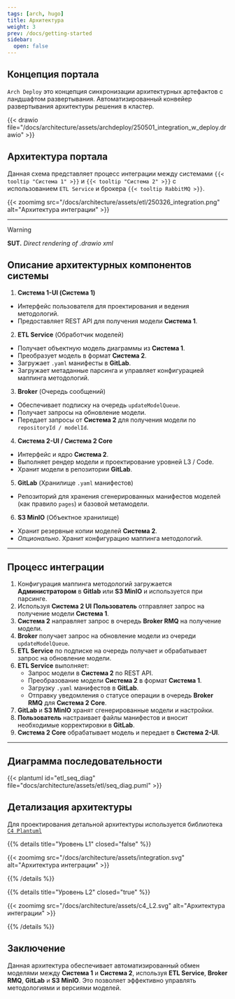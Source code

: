 ```yaml
---
tags: [arch, hugo]
title: Архитектура
weight: 3
prev: /docs/getting-started
sidebar:
  open: false
---
```


## Концепция портала

`Arch Deploy` это концепция синхронизации архитектурных артефактов с ландшафтом развертывания.
Автоматизированный конвейер развертывания архитектуры решения в кластер.

{{< drawio file="/docs/architecture/assets/archdeploy/250501_integration_w_deploy.drawio" >}}

## Архитектура портала

Данная схема представляет процесс интеграции между системами `{{< tooltip "Система 1" >}}` и `{{< tooltip "Система 2" >}}` с использованием `ETL Service` и брокера
`{{< tooltip RabbitMQ >}}`.

{{< zoomimg src="/docs/architecture/assets/etl/250326_integration.png" alt="Архитектура интеграции" >}}

---

> [!WARNING]
> **SUT.** _Direct rendering of .drawio xml_

[//]: # ({{< drawio file="/docs/architecture/products/etl/assets/241031_integration.drawio" >}})

## Описание архитектурных компонентов системы

1. **Система 1-UI (Система 1)**
  - Интерфейс пользователя для проектирования и ведения методологий.
  - Предоставляет REST API для получения модели **Система 1**.

2. **ETL Service** (Обработчик моделей)
  - Получает объектную модель диаграммы из **Система 1**.
  - Преобразует модель в формат **Система 2**.
  - Загружает `.yaml` манифесты в **GitLab**.
  - Загружает метаданные парсинга и управляет конфигурацией маппинга методологий.

3. **Broker** (Очередь сообщений)
  - Обеспечивает подписку на очередь `updateModelQueue`.
  - Получает запросы на обновление модели.
  - Передает запросы от **Система 2** для получения модели по `repositoryId / modelId`.

4. **Система 2-UI / Система 2 Core**
  - Интерфейс и ядро **Система 2**.
  - Выполняет рендер модели и проектирование уровней L3 / Code.
  - Хранит модели в репозитории **GitLab**.

5. **GitLab** (Хранилище `.yaml` манифестов)
  - Репозиторий для хранения сгенерированных манифестов моделей (как правило `pages`) и базовой метамодели.

6. **S3 MinIO** (Объектное хранилище)
  - Хранит резервные копии моделей **Система 2**.
  - _Опционально_. Хранит конфигурацию маппинга методологий.

---

## **Процесс интеграции**
1. Конфигурация маппинга методологий загружается **Администратором** в **Gitlab** или **S3 MinIO** и используется при парсинге.
2. Используя **Система 2 UI** **Пользователь** отправляет запрос на получение модели **Система 1**.
3. **Система 2** направляет запрос в очередь **Broker RMQ** на получение модели.
4. **Broker** получает запрос на обновление модели из очереди `updateModelQueue`.
5. **ETL Service** по подписке на очередь получает и обрабатывает запрос на обновление модели.
6. **ETL Service** выполняет:
   - Запрос модели в **Система 2** по REST API.
   - Преобразование модели **Система 2** в формат **Система 1**.
   - Загрузку `.yaml` манифестов в **GitLab**.
   - Отправку уведомления о статусе операции в очередь **Broker RMQ** для **Система 2 Core**.
7. **GitLab** и **S3 MinIO** хранят сгенерированные модели и настройки.
8. **Пользователь** настраивает файлы манифестов и вносит необходимые корректировки в **GitLab**.
9. **Система 2 Core** обрабатывает модель и передает в **Система 2-UI**.

---

## Диаграмма последовательности

{{< plantuml id="etl_seq_diag" file="docs/architecture/assets/etl/seq_diag.puml" >}}

## Детализация архитектуры

Для проектирования детальной архитектуры используется библиотека [`C4 Plantuml`](https://github.com/plantuml-stdlib/C4-PlantUML) 

{{% details title="Уровень L1" closed="false" %}}

{{< zoomimg src="/docs/architecture/assets/integration.svg" alt="Архитектура интеграции" >}}

{{% /details %}}

[//]: # (### Уровень L2)
[//]: # ({{< plantuml id="arch_diag_l2" file="/docs/architecture/assets/integration.puml" >}})

{{% details title="Уровень L2" closed="true" %}}

{{< zoomimg src="/docs/architecture/assets/c4_L2.svg" alt="Архитектура интеграции" >}}

{{% /details %}}


## **Заключение**
Данная архитектура обеспечивает автоматизированный обмен моделями между **Система 1** и **Система 2**, используя **ETL Service**, **Broker RMQ**, **GitLab** и **S3 MinIO**.
Это позволяет эффективно управлять методологиями и версиями моделей.

